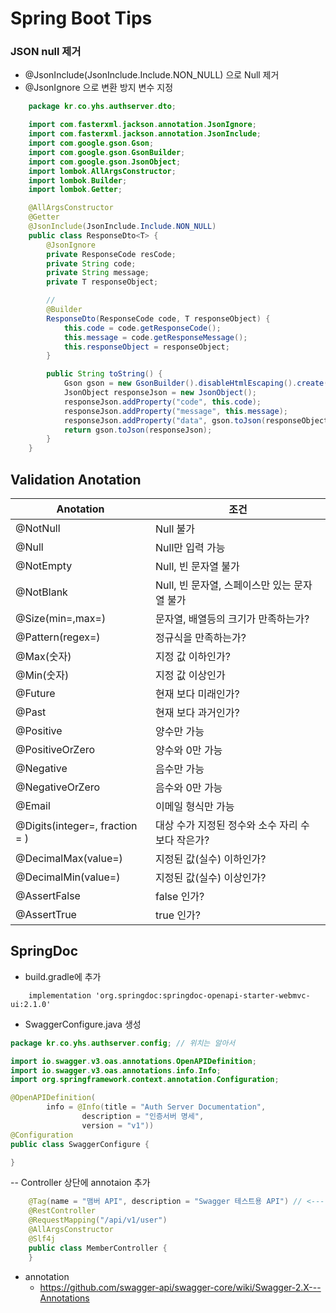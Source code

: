 # Spring Boot Tips

### JSON null 제거
- @JsonInclude(JsonInclude.Include.NON_NULL) 으로 Null 제거
- @JsonIgnore 으로 변환 방지 변수 지정
```java
    package kr.co.yhs.authserver.dto;

    import com.fasterxml.jackson.annotation.JsonIgnore;
    import com.fasterxml.jackson.annotation.JsonInclude;
    import com.google.gson.Gson;
    import com.google.gson.GsonBuilder;
    import com.google.gson.JsonObject;
    import lombok.AllArgsConstructor;
    import lombok.Builder;
    import lombok.Getter;

    @AllArgsConstructor
    @Getter
    @JsonInclude(JsonInclude.Include.NON_NULL)
    public class ResponseDto<T> {
        @JsonIgnore
        private ResponseCode resCode;
        private String code;
        private String message;
        private T responseObject;

        //
        @Builder
        ResponseDto(ResponseCode code, T responseObject) {
            this.code = code.getResponseCode();
            this.message = code.getResponseMessage();
            this.responseObject = responseObject;
        }

        public String toString() {
            Gson gson = new GsonBuilder().disableHtmlEscaping().create();
            JsonObject responseJson = new JsonObject();
            responseJson.addProperty("code", this.code);
            responseJson.addProperty("message", this.message);
            responseJson.addProperty("data", gson.toJson(responseObject));
            return gson.toJson(responseJson);
        }
    }

```

## Validation Anotation
|Anotation|조건|
|---|---|
|@NotNull|Null 불가|
|@Null|Null만 입력 가능|
|@NotEmpty|Null, 빈 문자열 불가|
|@NotBlank|Null, 빈 문자열, 스페이스만 있는 문자열 불가|
|@Size(min=,max=)|문자열, 배열등의 크기가 만족하는가?|
|@Pattern(regex=)|정규식을 만족하는가?|
|@Max(숫자)|지정 값 이하인가?|
|@Min(숫자)|지정 값 이상인가|
|@Future|현재 보다 미래인가?|
|@Past|현재 보다 과거인가?|
|@Positive|양수만 가능|
|@PositiveOrZero|양수와 0만 가능|
|@Negative|음수만 가능|
|@NegativeOrZero|음수와 0만 가능|
|@Email|이메일 형식만 가능|
|@Digits(integer=, fraction = )|대상 수가 지정된 정수와 소수 자리 수 보다 작은가?|
|@DecimalMax(value=) |지정된 값(실수) 이하인가?|
|@DecimalMin(value=)|지정된 값(실수) 이상인가?|
|@AssertFalse|false 인가?|
|@AssertTrue|true 인가?|

## SpringDoc 
- build.gradle에 추가
```
    implementation 'org.springdoc:springdoc-openapi-starter-webmvc-ui:2.1.0'
```
- SwaggerConfigure.java 생성
```Java
package kr.co.yhs.authserver.config; // 위치는 알아서

import io.swagger.v3.oas.annotations.OpenAPIDefinition;
import io.swagger.v3.oas.annotations.info.Info;
import org.springframework.context.annotation.Configuration;

@OpenAPIDefinition(
        info = @Info(title = "Auth Server Documentation",
                description = "인증서버 명세",
                version = "v1"))
@Configuration
public class SwaggerConfigure {

}

```
-- Controller 상단에 annotaion 추가
```Java
    @Tag(name = "맴버 API", description = "Swagger 테스트용 API") // <--- 추가
    @RestController
    @RequestMapping("/api/v1/user")
    @AllArgsConstructor
    @Slf4j
    public class MemberController {
    }
```
- annotation 
    -  https://github.com/swagger-api/swagger-core/wiki/Swagger-2.X---Annotations